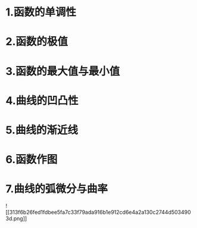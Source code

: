 # 1.函数的单调性


# 2.函数的极值


# 3.函数的最大值与最小值


# 4.曲线的凹凸性


# 5.曲线的渐近线


# 6.函数作图


# 7.曲线的弧微分与曲率
![[313f6b26fed1fdbee5fa7c33f79ada916b1e912cd6e4a2a130c2744d5034903d.png]]
